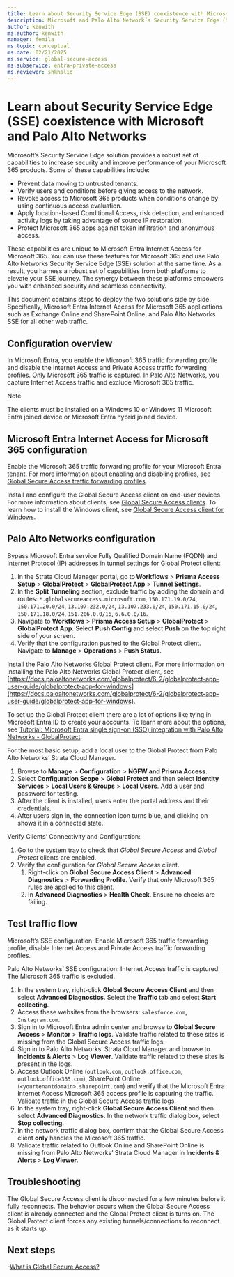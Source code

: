 ```yaml
---
title: Learn about Security Service Edge (SSE) coexistence with Microsoft and Palo Alto Networks.
description: Microsoft and Palo Alto Network’s Security Service Edge (SSE) coexistence solution guide.
author: kenwith
ms.author: kenwith
manager: femila
ms.topic: conceptual
ms.date: 02/21/2025
ms.service: global-secure-access
ms.subservice: entra-private-access 
ms.reviewer: shkhalid
---
```


# Learn about Security Service Edge (SSE) coexistence with Microsoft and Palo Alto Networks

Microsoft’s Security Service Edge solution provides a robust set of capabilities to increase security and improve performance of your Microsoft 365 products. Some of these capabilities include: 

- Prevent data moving to untrusted tenants.
- Verify users and conditions before giving access to the network.
- Revoke access to Microsoft 365 products when conditions change by using continuous access evaluation.
- Apply location-based Conditional Access, risk detection, and enhanced activity logs by taking advantage of source IP restoration.
- Protect Microsoft 365 apps against token infiltration and anonymous access.

These capabilities are unique to Microsoft Entra Internet Access for Microsoft 365. You can use these features for Microsoft 365 and use Palo Alto Networks Security Service Edge (SSE) solution at the same time. As a result, you harness a robust set of capabilities from both platforms to elevate your SSE journey. The synergy between these platforms empowers you with enhanced security and seamless connectivity. 

This document contains steps to deploy the two solutions side by side. Specifically, Microsoft Entra Internet Access for Microsoft 365 applications such as Exchange Online and SharePoint Online, and Palo Alto Networks SSE for all other web traffic.
 
## Configuration overview

In Microsoft Entra, you enable the Microsoft 365 traffic forwarding profile and disable the Internet Access and Private Access traffic forwarding profiles. Only Microsoft 365 traffic is captured. In Palo Alto Networks, you capture Internet Access traffic and exclude Microsoft 365 traffic.

> [!NOTE]
> The clients must be installed on a Windows 10 or Windows 11 Microsoft Entra joined device or Microsoft Entra hybrid joined device.

## Microsoft Entra Internet Access for Microsoft 365 configuration

Enable the Microsoft 365 traffic forwarding profile for your Microsoft Entra tenant. For more information about enabling and disabling profiles, see [Global Secure Access traffic forwarding profiles](concept-traffic-forwarding.md).

Install and configure the Global Secure Access client on end-user devices. For more information about clients, see [Global Secure Access clients](concept-clients.md). To learn how to install the Windows client, see [Global Secure Access client for Windows](how-to-install-windows-client.md).

## Palo Alto Networks configuration

Bypass Microsoft Entra service Fully Qualified Domain Name (FQDN) and Internet Protocol (IP) addresses in tunnel settings for Global Protect client: 

1. In the Strata Cloud Manager portal, go to **Workflows** > **Prisma Access Setup** > **GlobalProtect** > **GlobalProtect App** > **Tunnel Settings**. 
1. In the **Split Tunneling** section, exclude traffic by adding the domain and routes: `*.globalsecureaccess.microsoft.com`, `150.171.19.0/24`, `150.171.20.0/24`, `13.107.232.0/24`, `13.107.233.0/24`, `150.171.15.0/24`, `150.171.18.0/24`, `151.206.0.0/16`, `6.6.0.0/16`. 
1. Navigate to **Workflows** > **Prisma Access Setup** > **GlobalProtect** > **GlobalProtect App**. Select **Push Config** and select **Push** on the top right side of your screen. 
1. Verify that the configuration pushed to the Global Protect client. Navigate to **Manage** > **Operations** > **Push Status**. 

Install the Palo Alto Networks Global Protect client. For more information on installing the Palo Alto Networks Global Protect client, see [https://docs.paloaltonetworks.com/globalprotect/6-2/globalprotect-app-user-guide/globalprotect-app-for-windows](https://docs.paloaltonetworks.com/globalprotect/6-2/globalprotect-app-user-guide/globalprotect-app-for-windows).

To set up the Global Protect client there are a lot of options like tying in Microsoft Entra ID to create your accounts. To learn more about the options, see [Tutorial: Microsoft Entra single sign-on (SSO) integration with Palo Alto Networks - GlobalProtect](..//identity/saas-apps/palo-alto-networks-globalprotect-tutorial.md).

For the most basic setup, add a local user to the Global Protect from Palo Alto Networks’ Strata Cloud Manager. 

1. Browse to **Manage** > **Configuration** > **NGFW and Prisma Access**.  
1. Select **Configuration Scope** > **Global Protect** and then select **Identity Services** > **Local Users & Groups** > **Local Users**. Add a user and password for testing. 
1. After the client is installed, users enter the portal address and their credentials.  
1. After users sign in, the connection icon turns blue, and clicking on shows it in a connected state. 

Verify Clients’ Connectivity and Configuration: 
1. Go to the system tray to check that *Global Secure Access* and *Global Protect* clients are enabled.  
1. Verify the configuration for *Global Secure Access* client.
    1. Right-click on **Global Secure Access Client** > **Advanced Diagnostics** > **Forwarding Profile**. Verify that only Microsoft 365 rules are applied to this client. 
    1. In **Advanced Diagnostics** > **Health Check**. Ensure no checks are failing.

## Test traffic flow
Microsoft’s SSE configuration: Enable Microsoft 365 traffic forwarding profile, disable Internet Access and Private Access traffic forwarding profiles.


Palo Alto Networks’ SSE configuration: Internet Access traffic is captured. The Microsoft 365 traffic is excluded. 
1. In the system tray, right-click **Global Secure Access Client** and then select **Advanced Diagnostics**. Select the **Traffic** tab and select **Start collecting**. 
1. Access these websites from the browsers: `salesforce.com`, `Instagram.com`.
1. Sign in to Microsoft Entra admin center and browse to **Global Secure Access** > **Monitor** > **Traffic logs**. Validate traffic related to these sites is missing from the Global Secure Access traffic logs. 
1. Sign in to Palo Alto Networks’ Strata Cloud Manager and browse to **Incidents & Alerts** > **Log Viewer**. Validate traffic related to these sites is present in the logs. 
1. Access Outlook Online (`outlook.com`, `outlook.office.com`, `outlook.office365.com`), SharePoint Online (`<yourtenantdomain>.sharepoint.com`) and verify that the Microsoft Entra Internet Access Microsoft 365 access profile is capturing the traffic. Validate traffic in the Global Secure Access traffic logs. 
1. In the system tray, right-click **Global Secure Access Client** and then select **Advanced Diagnostics**. In the network traffic dialog box, select **Stop collecting**.
1. In the network traffic dialog box, confirm that the Global Secure Access client **only** handles the Microsoft 365 traffic.
1. Validate traffic related to Outlook Online and SharePoint Online is missing from Palo Alto Networks’ Strata Cloud Manager in **Incidents & Alerts** > **Log Viewer**. 

## Troubleshooting
The Global Secure Access client is disconnected for a few minutes before it fully reconnects. The behavior occurs when the Global Secure Access client is already connected and the Global Protect client is turns on. The Global Protect client forces any existing tunnels/connections to reconnect as it starts up.

## Next steps

-[What is Global Secure Access?](overview-what-is-global-secure-access.md)
